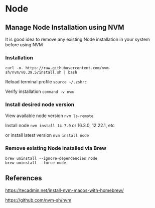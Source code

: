 # Node

## Manage Node Installation using NVM

It is good idea to remove any existing Node installation in your system before using NVM

### Installation

`curl -o- https://raw.githubusercontent.com/nvm-sh/nvm/v0.39.5/install.sh | bash`

Reload terminal profile `source ~/.zshrc`

Verify installation `command -v nvm`

### Install desired node version

View available node version `nvm ls-remote`

Install node `nvm install 14.7.0` or 16.3.0, 12.22.1, etc

or install latest version `nvm install node`

### Remove existing Node installed via Brew

```
brew uninstall --ignore-dependencies node 
brew uninstall --force node 
```

## References

https://tecadmin.net/install-nvm-macos-with-homebrew/

https://github.com/nvm-sh/nvm